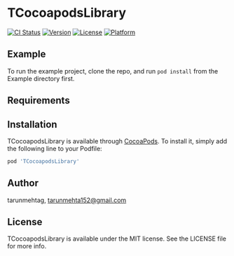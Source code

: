# TCocoapodsLibrary

[![CI Status](https://img.shields.io/travis/tarunmehtag/TCocoapodsLibrary.svg?style=flat)](https://travis-ci.org/tarunmehtag/TCocoapodsLibrary)
[![Version](https://img.shields.io/cocoapods/v/TCocoapodsLibrary.svg?style=flat)](https://cocoapods.org/pods/TCocoapodsLibrary)
[![License](https://img.shields.io/cocoapods/l/TCocoapodsLibrary.svg?style=flat)](https://cocoapods.org/pods/TCocoapodsLibrary)
[![Platform](https://img.shields.io/cocoapods/p/TCocoapodsLibrary.svg?style=flat)](https://cocoapods.org/pods/TCocoapodsLibrary)

## Example

To run the example project, clone the repo, and run `pod install` from the Example directory first.

## Requirements

## Installation

TCocoapodsLibrary is available through [CocoaPods](https://cocoapods.org). To install
it, simply add the following line to your Podfile:

```ruby
pod 'TCocoapodsLibrary'
```

## Author

tarunmehtag, tarunmehta152@gmail.com

## License

TCocoapodsLibrary is available under the MIT license. See the LICENSE file for more info.
